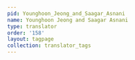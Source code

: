 ```yaml
---
pid: Younghoon_Jeong_and_Saagar_Asnani
name: Younghoon Jeong and Saagar Asnani
type: translator
order: '158'
layout: tagpage
collection: translator_tags
---
```

